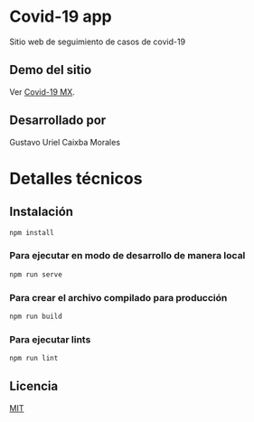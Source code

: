 # Covid-19 app

Sitio web de seguimiento de casos de covid-19

## Demo del sitio
Ver [Covid-19 MX](https://covid-19mx.herokuapp.com/).

## Desarrollado por 
Gustavo Uriel Caixba Morales

# Detalles técnicos

## Instalación

```bash
npm install
```

### Para ejecutar en modo de desarrollo de manera local
```bash
npm run serve
```

### Para crear el archivo compilado para producción
```bash
npm run build
```

### Para ejecutar lints
```bash
npm run lint
```

## Licencia
[MIT](https://choosealicense.com/licenses/mit/)

